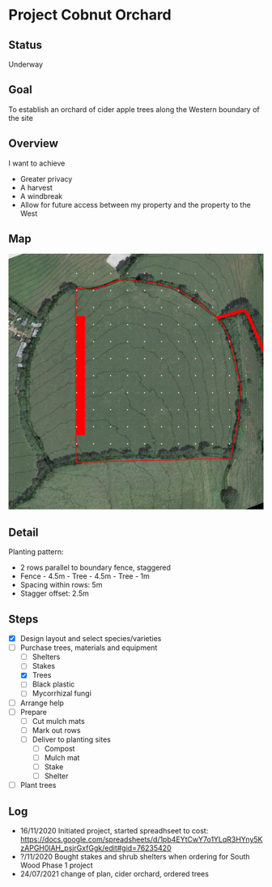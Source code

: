 # Project Cobnut Orchard

## Status

Underway

## Goal

To establish an orchard of cider apple trees along the Western boundary of the site

## Overview

I want to achieve

- Greater privacy
- A harvest
- A windbreak
- Allow for future access between my property and the property to the West

## Map

![](./maps/4.jpg  "Map")

## Detail

Planting pattern:

- 2 rows parallel to boundary fence, staggered
- Fence - 4.5m - Tree - 4.5m - Tree - 1m
- Spacing within rows: 5m
- Stagger offset: 2.5m

## Steps

- [x] Design layout and select species/varieties
- [ ] Purchase trees, materials and equipment
    - [ ] Shelters
    - [ ] Stakes
    - [x] Trees
    - [ ] Black plastic
    - [ ] Mycorrhizal fungi
- [ ] Arrange help
- [ ] Prepare
    - [ ] Cut mulch mats
    - [ ] Mark out rows
    - [ ] Deliver to planting sites
        - [ ] Compost
        - [ ] Mulch mat
        - [ ] Stake
        - [ ] Shelter
- [ ] Plant trees

## Log

- 16/11/2020 Initiated project, started spreadhseet to cost: https://docs.google.com/spreadsheets/d/1pb4EYtCwY7o1YLqR3HYny5KzAPGH0lAH_psjrGxfGgk/edit#gid=76235420
- ?/11/2020 Bought stakes and shrub shelters when ordering for South Wood Phase 1 project
- 24/07/2021 change of plan, cider orchard, ordered trees


